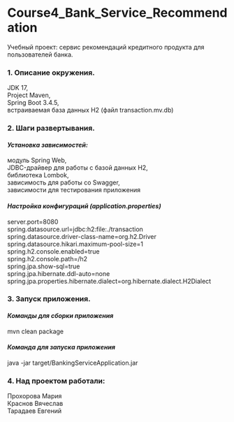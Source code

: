 # **Сourse4_Bank_Service_Recommendation**

Учебный проект: сервис рекомендаций кредитного продукта для пользователей банка.

### 1. Описание окружения.  
JDK 17,  
Project Maven,  
Spring Boot 3.4.5,  
встраиваемая база данных H2 (файл transaction.mv.db)  

### 2. Шаги развертывания. 
#### *Установка зависимостей:*  
модуль Spring Web,  
JDBC-драйвер для работы с базой данных H2,  
библиотека Lombok,  
зависимость для работы со Swagger,  
зависимости для тестирования приложения  

#### *Настройка конфигураций (application.properties)*

server.port=8080  
spring.datasource.url=jdbc:h2:file:./transaction  
spring.datasource.driver-class-name=org.h2.Driver  
spring.datasource.hikari.maximum-pool-size=1  
spring.h2.console.enabled=true  
spring.h2.console.path=/h2  
spring.jpa.show-sql=true  
spring.jpa.hibernate.ddl-auto=none  
spring.jpa.properties.hibernate.dialect=org.hibernate.dialect.H2Dialect  

### 3. Запуск приложения.
#### *Команды для сборки приложения*
mvn clean package
#### *Команда для запуска приложения*
java -jar target/BankingServiceApplication.jar  

### 4. Над проектом работали:  
Прохорова Мария  
Краснов Вячеслав  
Тарадаев Евгений 

